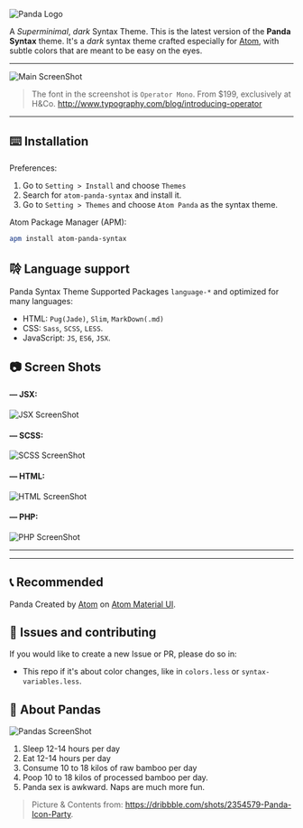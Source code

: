 ![Panda Logo](https://raw.githubusercontent.com/siamak/atom-panda-syntax/master/panda.jpg)

A _Superminimal_, _dark_ Syntax Theme. This is the latest version of the **Panda Syntax** theme. It's a _dark_ syntax theme crafted especially for [Atom](http://atom.io), with subtle colors that are meant to be easy on the eyes.

---
![Main ScreenShot](https://raw.githubusercontent.com/siamak/atom-panda-syntax/master/screenshotsmain.jpg)
> The font in the screenshot is `Operator Mono`. From $199, exclusively at H&Co. http://www.typography.com/blog/introducing-operator

---

## ⌨️ Installation
Preferences:

1. Go to `Setting > Install` and choose `Themes`
2. Search for `atom-panda-syntax` and install it.
3. Go to `Setting > Themes` and choose `Atom Panda` as the syntax theme.


Atom Package Manager (APM):
```bash
apm install atom-panda-syntax
```

## 唥 Language support
Panda Syntax Theme Supported Packages `language-*` and optimized for many languages:
* HTML: `Pug(Jade)`, `Slim`, `MarkDown(.md)`
* CSS: `Sass`, `SCSS`, `LESS`.
* JavaScript: `JS`, `ES6`, `JSX`.

## 📷 Screen Shots
#### — JSX:

![JSX ScreenShot](https://raw.githubusercontent.com/siamak/atom-panda-syntax/master/screenshots/jsx.jpg)

#### — SCSS:

![SCSS ScreenShot](https://raw.githubusercontent.com/siamak/atom-panda-syntax/master/screenshots/scss.jpg)

#### — HTML:

![HTML ScreenShot](https://raw.githubusercontent.com/siamak/atom-panda-syntax/master/screenshots/html.jpg)

#### — PHP:

![PHP ScreenShot](https://raw.githubusercontent.com/siamak/atom-panda-syntax/master/screenshots/php.jpg)

---

---
## 📞 Recommended
Panda Created by [Atom](http://atom.io) on [Atom Material UI](https://atom.io/themes/atom-material-ui).

## 🐛 Issues and contributing
If you would like to create a new Issue or PR, please do so in:
* This repo if it's about color changes, like in `colors.less` or `syntax-variables.less`.

## 🐼 About Pandas
![Pandas ScreenShot](https://raw.githubusercontent.com/siamak/atom-panda-syntax/master/screenshots/pandas.png)

1. Sleep 12-14 hours per day
2. Eat 12-14 hours per day
3. Consume 10 to 18 kilos of raw bamboo per day
4. Poop 10 to 18 kilos of processed bamboo per day.
5. Panda sex is awkward. Naps are much more fun.

> Picture & Contents from: https://dribbble.com/shots/2354579-Panda-Icon-Party.
